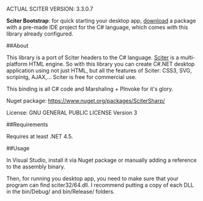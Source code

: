 ACTUAL SCITER VERSION: 3.3.0.7

**Sciter Bootstrap**: for quick starting your desktop app, [download](http://misoftware.rs/Bootstrap/Download) a package with a pre-made IDE project for the C# language, which comes with this library already configured.

##About

This library is a port of Sciter headers to the C# language. [Sciter](http://sciter.com/download/) is a multi-platform HTML engine. So with this library you can create C#.NET desktop application using not just HTML, but all the features of Sciter: CSS3, SVG, scripintg, AJAX,... Sciter is free for commercial use.

This binding is all C# code and Marshaling + PInvoke for it's glory.  

Nuget package: https://www.nuget.org/packages/SciterSharp/

License: GNU GENERAL PUBLIC LICENSE Version 3



##Requirements

Requires at least .NET 4.5.

##Usage

In Visual Studio, install it via Nuget package or manually adding a reference to the assembly binary.

Then, for running you desktop app, you need to make sure that your program can find sciter32/64.dll. I recommend putting a copy of each DLL in the bin/Debug/ and bin/Release/ folders.